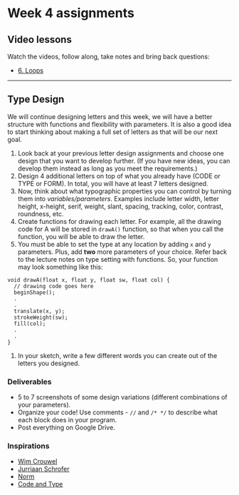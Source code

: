 # Week 4 assignments

## Video lessons
Watch the videos, follow along, take notes and bring back questions:
  - [6. Loops](https://www.youtube.com/watch?v=RtAPBvz6k0Y&list=PLRqwX-V7Uu6bm-3M4Wntd4yYZGKwiKfrQ)

-----

## Type Design

We will continue designing letters and this week, we will have a better structure with functions and flexibility with parameters. It is also a good idea to start thinking about making a full set of letters as that will be our next goal.

1. Look back at your previous letter design assignments and choose one design that you want to develop further. (If you have new ideas, you can develop them instead as long as you meet the requirements.)
1. Design 4 additional letters on top of what you already have (CODE or TYPE or FORM). In total, you will have at least 7 letters designed.
1. Now, think about what typographic properties you can control by turning them into *variables/parameters*. Examples include letter width, letter height, x-height, serif, weight, slant, spacing, tracking, color, contrast, roundness, etc.
1. Create functions for drawing each letter. For example, all the drawing code for A will be stored in `drawA()` function, so that when you call the function, you will be able to draw the letter.
1. You must be able to set the type at any location by adding `x` and `y` parameters. Plus, add **two** more parameters of your choice. Refer back to the lecture notes on type setting with functions. So, your function may look something like this:
  ```
  void drawA(float x, float y, float sw, float col) {
    // drawing code goes here
    beginShape();
    .
    .
    translate(x, y);
    strokeWeight(sw);
    fill(col);
    .
    .
  }
  ```
1. In your sketch, write a few different words you can create out of the letters you designed.

### Deliverables
- 5 to 7 screenshots of some design variations (different combinations of your parameters).
- Organize your code! Use comments - `//` and `/* */` to describe what each block does in your program. 
- Post everything on Google Drive.

### Inspirations
- [Wim Crouwel](https://www.google.com/search?q=wim+crouwel&client=safari&rls=en&source=lnms&tbm=isch&sa=X&ved=0ahUKEwiPv7Sz6urRAhUD5CYKHU1bC08Q_AUICCgB&biw=1920&bih=1080#tbm=isch&q=wim+crouwel+type+design)
- [Jurriaan Schrofer](https://www.google.com/search?q=jurriaan+schrofer&client=safari&rls=en&biw=1920&bih=1080&source=lnms&tbm=isch&sa=X&ved=0ahUKEwif-K3V6urRAhVNgiYKHfmBCAkQ_AUIBigB)
- [Norm](https://www.google.com/search?q=norm+swiss+design&client=safari&rls=en&source=lnms&tbm=isch&sa=X&ved=0ahUKEwjW9qX_6urRAhWEVyYKHXPgCawQ_AUICCgB&biw=1920&bih=1080#imgrc=_)
- [Code and Type](http://code-type.com)

